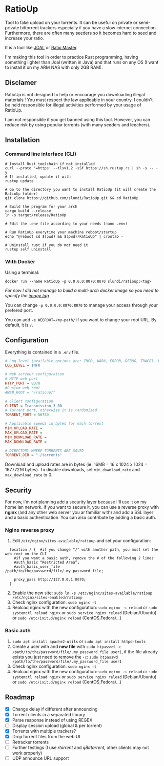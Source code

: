 # RatioUp

Tool to fake upload on your torrents. It can be useful on private or semi-private bittorrent trackers especially if you have a slow internet connection. Furthermore,
there are often many seeders so it becomes hard to seed and increase your ratio.

It is a tool like [JOAL](https://github.com/anthonyraymond/joal) or [Ratio Master](http://ratiomaster.net/).

I'm making this tool in order to practice Rust programming, having something lighter than Joal (written in Java) and that runs on any OS (I want to install it on my ARM NAS with only 2GB RAM).

## Disclamer

RatioUp is not designed to help or encourage you downloading illegal materials ! You must respect the law applicable in your country. I couldn't be held responsible for illegal activities performed by your usage of RatioUp.

I am not responsible if you get banned using this tool. However, you can reduce risk by using popular torrents (with many seeders and leechers).

## Installation

### Command line interface (CLI)

```shell
# Install Rust toolchain if not installed
curl --proto '=https' --tlsv1.2 -sSf https://sh.rustup.rs | sh -s -- -y
# If installed, update it with
rustup update

# Go to the directory you want to install RatioUp (it will create the RatioUp folder)
git clone https://github.com/slundi/RatioUp.git && cd RatioUp

# Build the program for your arch
cargo build --release
ln -s target/release/RatioUp

# Edit the .env file according to your needs (nano .env)

# Run RatioUp everytime your machine reboot/startup
echo "@reboot cd $(pwd) && $(pwd)/RatioUp" | crontab -

# Uninstall rust if you do not need it
rustup self uninstall
```

### With Docker

Using a terminal:

```shell
docker run --name RatioUp -p 0.0.0.0:8070:8070 slundi/ratioup:<tag>
```

*For now I did not manage to build a multi-arch docker image so you need to specify the [image tag](https://hub.docker.com/r/slundi/ratioup/tags)*

You can change `-p 0.0.0.0:8070:8070` to manage your access through your prefered port.

You can add `-e WEBROOT=/my-path/` if you want to change your root URL. By default, it is `/`.


## Configuration

Everything is contained in a `.env` file.

```ini
# Log level (available options are: INFO, WARN, ERROR, DEBUG, TRACE). Default is `INFO`.
LOG_LEVEL = INFO

# Web serveur configuration
# HTTP web port
HTTP_PORT = 8070
#Custom web root
#WEB_ROOT = "/ratioup/"

# Client configuration
CLIENT = Transmission_3_00
# Torrent port, otherwise it is randomized
TORRENT_PORT = 56789

# Applicable speeds in bytes for each torrent
MIN_UPLOAD_RATE = 
MAX_UPLOAD_RATE =
MIN_DOWNLOAD_RATE = 
MAX_DOWNLOAD_RATE = 

# DIRECTORY WHERE TORRENTS ARE SAVED
TORRENT_DIR = "./torrents"
```

Download and upload rates are in bytes (ie: 16MB = 16 x 1024 x 1024 = 16777216 bytes).
To disable downloads, set `min_download_rate` and `max_download_rate` to 0.

## Security

For now, I'm not planning add a security layer because I'll use it on my home lan network. If you want to secure it, you can use a reverse proxy with **nginx** (and any other web server you ar familiar with) and add a SSL layer and a basic authentication. You can also contribute by adding a basic auth.

### Nginx reverse proxy

1. Edit `/etc/nginx/sites-available/ratioup` and set your configuration:

```nginx
  location / {  #if you change "/" with another path, you must set the web root on the CLI
    #if you want a basic auth, remove the # of the following 2 lines
    #auth_basic “Restricted Area”;
    #auth_basic_user_file /path/to/the/password/file/.my_password_file;

    proxy_pass http://127.0.0.1:8070;
  }
```

2. Enable the new site: `sudo ln -s /etc/nginx/sites-available/ratioup /etc/nginx/sites-enabled/ratioup`
3. Check nginx configuration: `sudo nginx -t`
4. Reaload nginx with the new configuration: `sudo nginx -s reload` or `sudo systemctl reload nginx` or `sudo service nginx reload` (Debian/Ubuntu) or `sudo /etc/init.d/nginx reload` (CentOS,Fedora/...)

### Basic auth

1. `sudo apt install apache2-utils` or `sudo apt install httpd-tools`
2. Create a user with and **new file** with `sudo htpasswd -c /path/to/the/password/file/.my_password_file user1`, if the file already exists you just need to remove the `-c`: `sudo htpasswd /path/to/the/password/file/.my_password_file user1`
3. Check nginx configuration: `sudo nginx -t`
4. Reaload nginx with the new configuration: `sudo nginx -s reload` or `sudo systemctl reload nginx` or `sudo service nginx reload` (Debian/Ubuntu) or `sudo /etc/init.d/nginx reload` (CentOS,Fedora/...)

## Roadmap

- [x] Change delay if different after announcing
- [x] Torrent clients in a separated library
- [x] Parse response instead of using REGEX
- [ ] Display session upload (global & per torrent)
- [x] Torrents with multiple trackers?
- [x] Drop torrent files from the web UI
- [ ] Retracker torrents
- [ ] Further testings (I use *rtorrent* and *qBittorrent*, other clients may not work properly)
- [ ] UDP announce URL support
